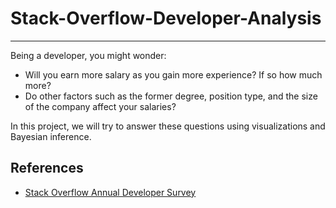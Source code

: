 # Stack-Overflow-Developer-Analysis

--- 
Being a developer, you might wonder:

- Will you earn more salary as you gain more experience? If so how much more?
- Do other factors such as the former degree, position type, and the size of the company affect your salaries?

In this project, we will try to answer these questions using visualizations and Bayesian inference.

## References

- [Stack Overflow Annual Developer Survey](https://insights.stackoverflow.com/survey?_ga=2.149832310.1500789988.1647866675-378148176.1647343418)
 
